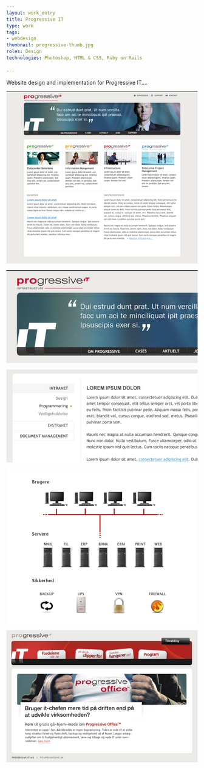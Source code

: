 ```yaml
---
layout: work_entry
title: Progressive IT
type: work
tags:
- webdesign
thumbnail: progressive-thumb.jpg
roles: Design
technologies: Photoshop, HTML & CSS, Ruby on Rails

---
```


Website design and implementation for Progressive IT….

<p><img src="/assets/images/work/2010-06-15_progressive_1.jpg" class="illustration" title="Screenshot 1" alt="Screenshot 1" /></p>

<p><img src="/assets/images/work/2010-06-15_progressive_2.jpg" class="illustration" title="Screenshot 2" alt="Screenshot 2" /></p>

<p><img src="/assets/images/work/2010-06-15_progressive_3.jpg" class="illustration" title="Screenshot 3" alt="Screenshot 3" /></p>

<p><img src="/assets/images/work/2010-06-15_progressive_4.jpg" class="illustration" title="Screenshot 4" alt="Screenshot 4" /></p>

<p><img src="/assets/images/work/2010-06-15_progressive_5.jpg" class="illustration" title="Screenshot 5" alt="Screenshot 5" /></p>